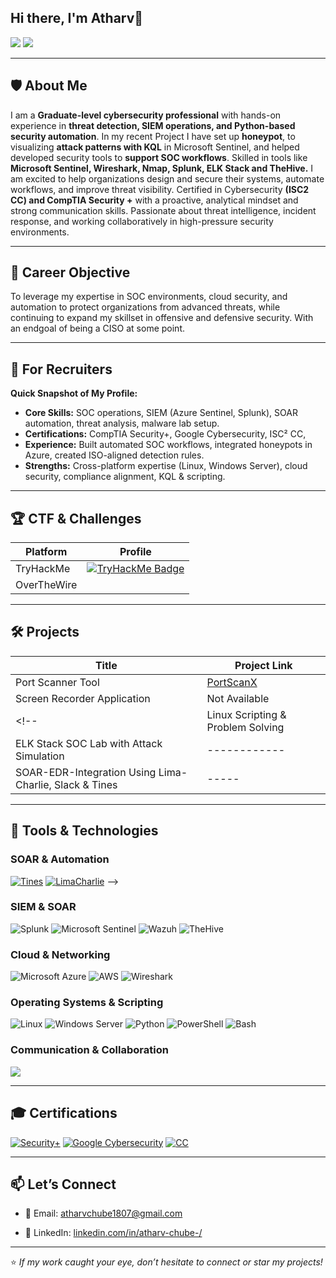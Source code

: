 ## Hi there, I'm Atharv👋
<a href="https://www.linkedin.com/in/atharv-chube"><img src="https://img.shields.io/badge/-LinkedIn-0072b1?&style=for-the-badge&logo=linkedin&logoColor=white" /></a> 
<a href="mailto:atharvchube1807@gmail.com"><img src="https://img.shields.io/badge/-Email_Me-D14836?style=for-the-badge&logo=gmail&logoColor=white" /></a>

---

## 🛡️ About Me
I am a **Graduate-level cybersecurity professional** with hands-on experience in **threat detection, SIEM operations, and Python-based security automation**. In my recent Project I have set up **honeypot**, to visualizing **attack patterns with KQL** in Microsoft Sentinel, and helped developed security tools to **support SOC workflows**. Skilled  in tools like **Microsoft Sentinel, Wireshark, Nmap, Splunk, ELK Stack and TheHive.** I am excited to help organizations design and secure their systems, automate workflows, and improve threat visibility. Certified in Cybersecurity **(ISC2 CC) and CompTIA Security +** with a proactive, analytical mindset and strong communication skills. Passionate about threat intelligence, incident response, and working collaboratively in high-pressure security environments. 

---

## 🎯 Career Objective
To leverage my expertise in SOC environments, cloud security, and automation to protect organizations from advanced threats, while continuing to expand my skillset in offensive and defensive security. With an endgoal of being a CISO at some point.

---

## 📌 For Recruiters
**Quick Snapshot of My Profile:**
- **Core Skills:** SOC operations, SIEM (Azure Sentinel, Splunk), SOAR automation, threat analysis, malware lab setup.
- **Certifications:** CompTIA Security+, Google Cybersecurity, ISC² CC, <!-- ISO 27001 Lead Auditor.-->
- **Experience:** Built automated SOC workflows, integrated honeypots in Azure, created ISO-aligned detection rules.
- **Strengths:** Cross-platform expertise (Linux, Windows Server), cloud security, compliance alignment, KQL & scripting.

---

## 🏆 CTF & Challenges
| Platform      | Profile |
|---------------|---------|
| TryHackMe     | [<img src="https://tryhackme-badges.s3.amazonaws.com/DEVILshead.png" alt="TryHackMe Badge" />](https://tryhackme.com/p/DEVILshead)
| OverTheWire   | <!-- [![OverTheWire Badge](https://img.shields.io/badge/-Writeups-4EAA25?style=for-the-badge&logo=gnu-bash&logoColor=white)](https://medium.com/@AChube/overthewire-bandit-walkthrough-a-beginners-path-to-master-linux-and-security-) --> |


---
## 🛠️ Projects
| Title                                         | Project Link |
|-----------------------------------------------|--------------|
| Port Scanner Tool                | [PortScanX](https://github.com/apc1807/PortScanX)|
| Screen Recorder Application           | Not Available |
<!--| Linux Scripting & Problem Solving             | ------------ |
| ELK Stack SOC Lab with Attack Simulation      | ------------ |
| SOAR-EDR-Integration Using Lima-Charlie, Slack & Tines |-----|

---

## 🔧 Tools & Technologies

### SOAR & Automation
[![Tines](https://img.shields.io/badge/-Tines-0072b1?&style=for-the-badge&logo=Tines&logoColor=white)](https://github.com/AChube/SOAR-EDR-Integration-Using-Lima-Charlie-Slack-Tines/tree/main)
[![LimaCharlie](https://img.shields.io/badge/-LimaCharlie-4D4D4D?&style=for-the-badge&logo=LimaCharlie&logoColor=white)](https://github.com/apc1807/SOAR-EDR-Integration-Using-Lima-Charlie-Slack-Tines/tree/main)
-->

### SIEM & SOAR
![Splunk](https://img.shields.io/badge/-Splunk-000000?style=for-the-badge&logo=Splunk&logoColor=white) ![Microsoft Sentinel](https://img.shields.io/badge/-Microsoft_Sentinel-0078D4?&style=for-the-badge&logo=Microsoft&logoColor=white) <!--(https://medium.com/@AChube/azure-honeypot-tracking-cyber-attacks-in-real-time-with-microsoft-sentinel-)--> ![Wazuh](https://img.shields.io/badge/-Wazuh-0047AB?style=for-the-badge&logo=Security&logoColor=white) <!--(https://medium.com/@AChube/comprehensive-soc-automation-project-integrating-wazuh-soar-and-thehive-)--> ![TheHive](https://img.shields.io/badge/-TheHive-FFD700?style=for-the-badge) <!--(https://medium.com/@AChube/comprehensive-soc-automation-project-integrating-wazuh-soar-and-thehive-)-->

### Cloud & Networking
![Microsoft Azure](https://img.shields.io/badge/-Microsoft_Azure-0078D4?&style=for-the-badge&logo=Microsoft-Azure&logoColor=white) <!--(https://medium.com/@AChube/azure-honeypot-tracking-cyber-attacks-in-real-time-with-microsoft-sentinel)--> ![AWS](https://img.shields.io/badge/-AWS-232F3E?style=for-the-badge&logo=amazon-aws&logoColor=white) ![Wireshark](https://img.shields.io/badge/-Wireshark-1679A7?&style=for-the-badge&logo=Wireshark&logoColor=white)

### Operating Systems & Scripting
![Linux](https://img.shields.io/badge/-Linux-FCC624?&style=for-the-badge&logo=Linux&logoColor=black) <!--(https://medium.com/@AChube/overthewire-bandit-walkthrough-a-beginners-path-to-master-linux-and-security-)--> ![Windows Server](https://img.shields.io/badge/-Windows_Server-0078D4?&style=for-the-badge&logo=Windows&logoColor=white) ![Python](https://img.shields.io/badge/-Python-3776AB?&style=for-the-badge&logo=Python&logoColor=white) ![PowerShell](https://img.shields.io/badge/-PowerShell-5391FE?&style=for-the-badge&logo=powershell&logoColor=white) ![Bash](https://img.shields.io/badge/-Bash_Scripting-4EAA25?&style=for-the-badge&logo=GNU-Bash&logoColor=white)

### Communication & Collaboration
<div>
   <!-- <a href="https://github.com/MHase00/SOAR-EDR-Integration-Using-Lima-Charlie-Slack-Tines/tree/main">--><img src="https://img.shields.io/badge/-Slack-4A154B?&style=for-the-badge&logo=Slack&logoColor=white" />  <!--</a>
</div> -->

</details>

---

## 🎓 Certifications
[![Security+](https://img.shields.io/badge/-Security%2B-FF0000?&style=for-the-badge&logo=CompTIA&logoColor=white)](https://www.credly.com/earner/earned/badge/58a2d447-afb5-4c56-b0fb-6c1acb233db4)
[![Google Cybersecurity](https://img.shields.io/badge/-Google%20Cybersecurity-4285F4?&style=for-the-badge&logo=Google&logoColor=white)](https://www.credly.com/earner/earned/badge/e5434f75-ecec-4adc-8829-bf2718731c25)
[![CC](https://img.shields.io/badge/CC-FFFFFF?style=for-the-badge&logo=ISC2&logoColor=black)](https://www.credly.com/earner/earned/badge/5c4cb335-a7cc-47a9-918a-130a940e0b7c)

<!-- [![ISO 27001 Lead Auditor](https://img.shields.io/badge/ISO%2027001%3A2022-Lead%20Auditor-6A0DAD?&style=for-the-badge)](https://www.credly.com/badges/002e9428-b53b-4df7-9d00-058ec292009b/public_url) -->

---

## 📫 Let’s Connect
- 📧 Email: atharvchube1807@gmail.com  
<!-- 🌐 Medium: [AChube](https://medium.com/@atharvchube)  -->
- 💼 LinkedIn: [linkedin.com/in/atharv-chube-/](https://www.linkedin.com/in/atharv-chube-/)  
---

⭐ *If my work caught your eye, don’t hesitate to connect or star my projects!*



<!--
**apc1807/apc1807** is a ✨ _special_ ✨ repository because its `README.md` (this file) appears on your GitHub profile.

Here are some ideas to get you started:

- 🔭 I’m currently working on ...
- 🌱 I’m currently learning ...
- 👯 I’m looking to collaborate on ...
- 🤔 I’m looking for help with ...
- 💬 Ask me about ...
- 📫 How to reach me: ...
- 😄 Pronouns: ...
- ⚡ Fun fact: ...
-->


